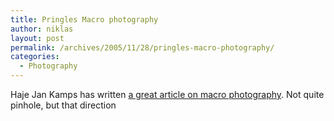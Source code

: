 ```yaml
---
title: Pringles Macro photography
author: niklas
layout: post
permalink: /archives/2005/11/28/pringles-macro-photography/
categories:
  - Photography
---
```

Haje Jan Kamps has written <a href="http://www.photocritic.org/articles/macro-on-the-cheap.php" class="broken_link">a great article on macro photography</a>. Not quite pinhole, but that direction